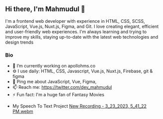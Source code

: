## Hi there, I'm Mahmudul 👋


I'm a frontend web developer with experience in HTML, CSS, SCSS, JavaScript, Vue.js, Nuxt.js, Figma, and Git. I love creating elegant, efficient and user-friendly web experiences. I'm always learning and trying to improve my skills, staying up-to-date with the latest web technologies and design trends


### Bio
- 🔭 I’m currently working on apollohms.co
- ⚙️ I use daily: HTML, CSS, Javascript, Vue.js, Nuxt.js, Firebase, git & figma
- 💬 Ping me about JavaScript, Vue, Figma, 
- 📫 Reach me: https://twitter.com/dev_mahmudul
- ⚡ Fun fact: I'm a huge fan of Fantasy Movies

* My Speech To Text Project
[New Recording - 3_23_2023, 5_41_22 PM.webm](https://user-images.githubusercontent.com/97284604/227200007-64fb32a2-9855-42a1-b2f5-32df387c7351.webm)
